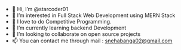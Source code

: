- 👋 Hi, I’m @starcoder01
- 👀 I’m interested in Full Stack Web Development using MERN Stack
- 👀 I love to do Competitive Programming.
- 🌱 I’m currently learning backend Development 
- 💞️ I’m looking to collaborate on open source projects
- 📫 You can contact me through mail : snehabanga02@gmail.com

<!---
starcoder01/starcoder01 is a ✨ special ✨ repository because its `README.md` (this file) appears on your GitHub profile.
You can click the Preview link to take a look at your changes.
--->
